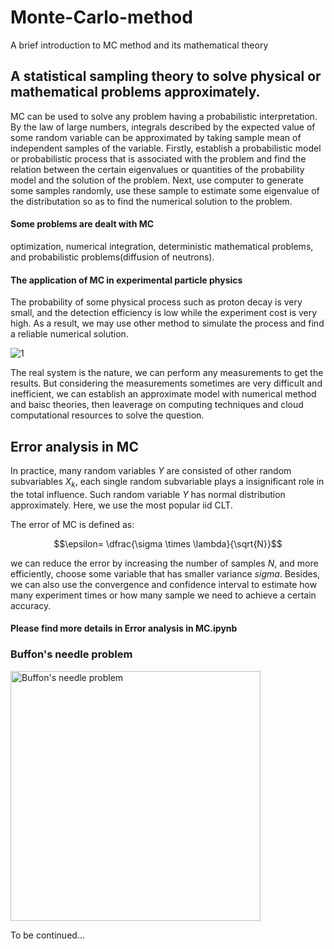 # Monte-Carlo-method
A brief introduction to MC method and its mathematical theory

## A statistical sampling theory to solve physical or mathematical problems approximately.

MC can be used to solve any problem having a probabilistic interpretation. By the law of large numbers, integrals described by the expected value of some random variable can be approximated by taking sample mean of independent samples of the variable. Firstly, establish a probabilistic model or probabilistic process that is associated with the problem and find the relation between the certain eigenvalues or quantities of the probability model and the solution of the problem. Next, use computer to generate some samples randomly, use these sample to estimate some eigenvalue of the distributation so as to find the numerical solution to the problem. 

#### Some problems are dealt with MC

optimization, numerical integration, deterministic mathematical problems, and probabilistic problems(diffusion of neutrons).


#### The application of MC in experimental particle physics

The probability of some physical process such as proton decay is very small, and the detection efficiency is low while the experiment cost is very high.
As a result, we may use other method to simulate the process and find a reliable numerical solution.

![1](https://user-images.githubusercontent.com/98719524/218607165-b15ad551-11cc-4acb-bd28-fdc3e792e84d.png)


The real system is the nature, we can perform any measurements to get the results. But considering the measurements sometimes are very difficult and inefficient, we can establish an approximate model with numerical method and baisc theories, then leaverage on computing techniques and cloud computational resources to solve the question. 




## Error analysis in MC

In practice, many random variables $Y$ are consisted of other random subvariables $X_k$, each single random subvariable plays a insignificant role in the total influence. Such random variable $Y$ has normal distribution approximately. Here, we use the most popular iid CLT.

The error of MC is defined as:

$$\epsilon= \dfrac{\sigma \times \lambda}{\sqrt{N}}$$

we can reduce the error by increasing the number of samples $N$, and more efficiently, choose some variable that has smaller variance $sigma$. Besides, we can also use the convergence and confidence interval to estimate how many experiment times or how many sample we need to achieve a certain accuracy.


#### Please find more details in Error analysis in MC.ipynb




### Buffon's needle problem

<img width="400" alt="Buffon's needle problem" src="https://user-images.githubusercontent.com/98719524/218281819-26e74e6c-05dd-4949-b39a-654f6a735a27.png">


To be continued...








